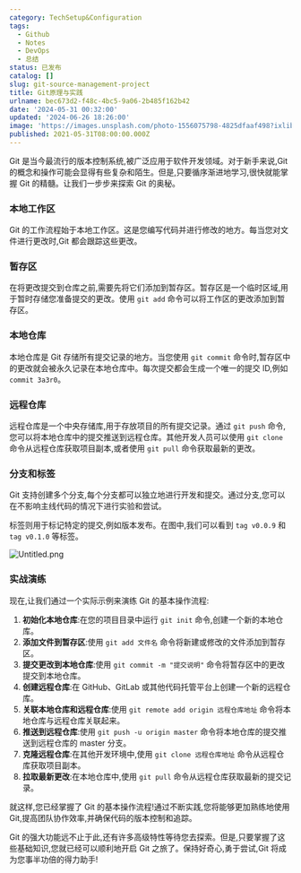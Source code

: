 ```yaml
---
category: TechSetup&Configuration
tags:
  - Github
  - Notes
  - DevOps
  - 总结
status: 已发布
catalog: []
slug: git-source-management-project
title: Git原理与实践
urlname: bec673d2-f48c-4bc5-9a06-2b485f162b42
date: '2024-05-31 00:32:00'
updated: '2024-06-26 18:26:00'
image: 'https://images.unsplash.com/photo-1556075798-4825dfaaf498?ixlib=rb-4.0.3&q=85&fm=jpg&crop=entropy&cs=srgb'
published: 2021-05-31T08:00:00.000Z
---
```


Git 是当今最流行的版本控制系统,被广泛应用于软件开发领域。对于新手来说,Git 的概念和操作可能会显得有些复杂和陌生。但是,只要循序渐进地学习,很快就能掌握 Git 的精髓。让我们一步步来探索 Git 的奥秘。


### 本地工作区


Git 的工作流程始于本地工作区。这是您编写代码并进行修改的地方。每当您对文件进行更改时,Git 都会跟踪这些更改。


### 暂存区


在将更改提交到仓库之前,需要先将它们添加到暂存区。暂存区是一个临时区域,用于暂时存储您准备提交的更改。使用 `git add` 命令可以将工作区的更改添加到暂存区。


### 本地仓库


本地仓库是 Git 存储所有提交记录的地方。当您使用 `git commit` 命令时,暂存区中的更改就会被永久记录在本地仓库中。每次提交都会生成一个唯一的提交 ID,例如 `commit 3a3r0`。


### 远程仓库


远程仓库是一个中央存储库,用于存放项目的所有提交记录。通过 `git push` 命令,您可以将本地仓库中的提交推送到远程仓库。其他开发人员可以使用 `git clone` 命令从远程仓库获取项目副本,或者使用 `git pull` 命令获取最新的更改。


### 分支和标签


Git 支持创建多个分支,每个分支都可以独立地进行开发和提交。通过分支,您可以在不影响主线代码的情况下进行实验和尝试。


标签则用于标记特定的提交,例如版本发布。在图中,我们可以看到 `tag v0.0.9` 和 `tag v0.1.0` 等标签。


![Untitled.png](https://prod-files-secure.s3.us-west-2.amazonaws.com/5d24fe63-e567-4804-86f9-9fdc62e13082/77b77e01-3aab-4add-bdbd-7f489727861d/Untitled.png?X-Amz-Algorithm=AWS4-HMAC-SHA256&X-Amz-Content-Sha256=UNSIGNED-PAYLOAD&X-Amz-Credential=ASIAZI2LB466TB2CGSEM%2F20250207%2Fus-west-2%2Fs3%2Faws4_request&X-Amz-Date=20250207T053635Z&X-Amz-Expires=3600&X-Amz-Security-Token=IQoJb3JpZ2luX2VjEFUaCXVzLXdlc3QtMiJIMEYCIQC4v6ahDh298GbUAvrNIGXRg69ymcY%2B1CDCRP%2B5CHK0MQIhAIwwJeOo4EocHYrU%2FY512sDWe0ytxY%2FRCsoGY5yasFfyKv8DCG4QABoMNjM3NDIzMTgzODA1IgzHIHeoTvaKD2s48Voq3AOe6HbRCVAg2M%2FEArauW8h1B6EkXlscbtNwtv46mWezGOYZgySgRsbzFbjBXS2IH1fzOHWFBmJLE8gRtM4M8pPfImZt8lo3DUT%2Fkf7Zr%2FagIeIlilW4qHX8UuX%2Fc7fKElN5X0fkPHI6g0qw0bBe%2FVnmEL%2BlWfOHiMQbLwArc8YME5IZazfixOCgvTi5PeBRTJAt3RFixy6c%2BNX4UavFoDu9O8%2FPnYspjjSDvzXrTVrmwFF9Lv%2BH%2Bu%2BCGgaSF0ae609zi3y9zhpThu3Itny%2B%2FT8IYw4w%2BiazlvwjkaQ%2BLSGqGycCLwHq65magBxeqj1OzzxUvpRmq45dqaNmOqiWRoG6mc%2FHz2BE2kmNVFgXD9GR5QHJKVoTG2PIdSTzC0q4Fh0szde1Uk6xJg9C85inLwJ3xaHC%2FUKQUMsDxhOtKNYfrTM4hPXjNMIAGXWo3Km5Nw5VGW7kA0P2aHv3A0%2FEWSZi0dIDzqChMTbnou931YKaCk5aybuShwQ5KlxWMSNGzc7yzV6zzv3pqHqic4omKITaXXwOv4sbGBhefA9cvYzyVEtNb%2FzkH%2FvAWpCfB1ElTwKHfZFXh43ByHPnPuKWtVvEXK7oXCs5gfSK0Bf2%2BBz3Day5azqvCaprzfVo5jDyoZa9BjqkATLryKcEdRNjV7%2FAO87Z7M6i1HDk9wN6ufP0nYlQfy5zLd1XIA%2F7sszovLTCxfwd0t9UqqqkhC6zsg%2Bn3L8Wll7gVzYqKtOlslX%2FRacch75C6D%2BUDeoIvFQyXkOxB1QBw5QCa3GMV1PI%2FKSn8QAx%2BJIVPzE%2FAtwXfrrq5oji6z6ZvUY4A56IeP3vr7YuF0ImgsZmERyCnw6b7XgewhuMwQoPfzLj&X-Amz-Signature=5ea44538a003411f2a76449fa98bf5a2121a33ccc8af6da2dcf7c99744cc96b4&X-Amz-SignedHeaders=host&x-id=GetObject)


### 实战演练


现在,让我们通过一个实际示例来演练 Git 的基本操作流程:

1. **初始化本地仓库**:在您的项目目录中运行 `git init` 命令,创建一个新的本地仓库。
2. **添加文件到暂存区**:使用 `git add 文件名` 命令将新建或修改的文件添加到暂存区。
3. **提交更改到本地仓库**:使用 `git commit -m "提交说明"` 命令将暂存区中的更改提交到本地仓库。
4. **创建远程仓库**:在 GitHub、GitLab 或其他代码托管平台上创建一个新的远程仓库。
5. **关联本地仓库和远程仓库**:使用 `git remote add origin 远程仓库地址` 命令将本地仓库与远程仓库关联起来。
6. **推送到远程仓库**:使用 `git push -u origin master` 命令将本地仓库的提交推送到远程仓库的 master 分支。
7. **克隆远程仓库**:在其他开发环境中,使用 `git clone 远程仓库地址` 命令从远程仓库获取项目副本。
8. **拉取最新更改**:在本地仓库中,使用 `git pull` 命令从远程仓库获取最新的提交记录。

就这样,您已经掌握了 Git 的基本操作流程!通过不断实践,您将能够更加熟练地使用 Git,提高团队协作效率,并确保代码的版本控制和追踪。


Git 的强大功能远不止于此,还有许多高级特性等待您去探索。但是,只要掌握了这些基础知识,您就已经可以顺利地开启 Git 之旅了。保持好奇心,勇于尝试,Git 将成为您事半功倍的得力助手!

